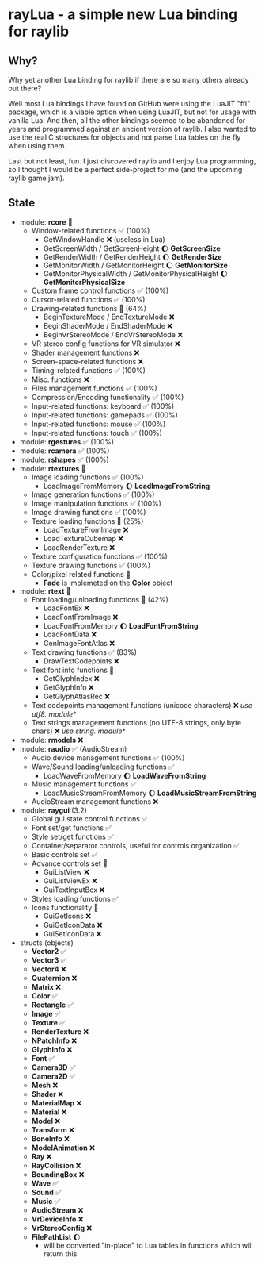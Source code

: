 # rayLua - a simple new Lua binding for raylib

## Why?
Why yet another Lua binding for raylib if there are so many others already out there?

Well most Lua bindings I have found on GitHub were using the LuaJIT "ffi" package, which is a viable option when using LuaJIT, but not for usage with vanilla Lua. And then, all the other bindings seemed to be abandoned for years and programmed against an ancient version of raylib. I also wanted to use the real C structures for objects and not parse Lua tables on the fly when using them.

Last but not least, fun. I just discovered raylib and I enjoy Lua programming, so I thought I would be a perfect side-project for me (and the upcoming raylib game jam).

## State

- module: **rcore** 🚧
    - Window-related functions ✅ (100%)
        - GetWindowHandle ❌ (useless in Lua)
        - GetScreenWidth / GetScreenHeight 🌔 **GetScreenSize**
        - GetRenderWidth / GetRenderHeight 🌔 **GetRenderSize**
        - GetMonitorWidth / GetMonitorHeight 🌔 **GetMonitorSize**
        - GetMonitorPhysicalWidth / GetMonitorPhysicalHeight 🌔 **GetMonitorPhysicalSize**
    - Custom frame control functions ✅ (100%)
    - Cursor-related functions ✅ (100%)
    - Drawing-related functions 🚧 (64%)
        - BeginTextureMode / EndTextureMode ❌
        - BeginShaderMode / EndShaderMode ❌
        - BeginVrStereoMode / EndVrStereoMode ❌
    - VR stereo config functions for VR simulator ❌
    - Shader management functions ❌
    - Screen-space-related functions ❌
    - Timing-related functions ✅ (100%)
    - Misc. functions ❌
    - Files management functions ✅ (100%)
    - Compression/Encoding functionality ✅ (100%)
    - Input-related functions: keyboard ✅ (100%)
    - Input-related functions: gamepads ✅ (100%)
    - Input-related functions: mouse ✅ (100%)
    - Input-related functions: touch ✅ (100%)
- module: **rgestures** ✅ (100%)
- module: **rcamera** ✅ (100%)
- module: **rshapes** ✅ (100%)
- module: **rtextures** 🚧
    - Image loading functions ✅ (100%)
        - LoadImageFromMemory 🌔 **LoadImageFromString**
    - Image generation functions ✅ (100%)
    - Image manipulation functions ✅ (100%)
    - Image drawing functions ✅ (100%)
    - Texture loading functions 🚧 (25%)
        - LoadTextureFromImage ❌
        - LoadTextureCubemap ❌
        - LoadRenderTexture ❌
    - Texture configuration functions ✅ (100%)
    - Texture drawing functions ✅ (100%)
    - Color/pixel related functions 🚧
        - **Fade** is implemeted on the **Color** object
- module: **rtext** 🚧
    - Font loading/unloading functions 🚧 (42%)
        - LoadFontEx ❌
        - LoadFontFromImage ❌
        - LoadFontFromMemory 🌔 **LoadFontFromString**
        - LoadFontData ❌
        - GenImageFontAtlas ❌
    - Text drawing functions ✅ (83%)
        - DrawTextCodepoints ❌
    - Text font info functions 🚧
        - GetGlyphIndex ❌
        - GetGlyphInfo ❌
        - GetGlyphAtlasRec ❌
    - Text codepoints management functions (unicode characters) ❌ **use utf8.* module**
    - Text strings management functions (no UTF-8 strings, only byte chars) ❌ **use string.* module**
- module: **rmodels** ❌
- module: **raudio** ✅ (AudioStream)
    - Audio device management functions ✅ (100%)
    - Wave/Sound loading/unloading functions ✅
        - LoadWaveFromMemory 🌔 **LoadWaveFromString**
    - Music management functions ✅
        - LoadMusicStreamFromMemory 🌔 **LoadMusicStreamFromString**
    - AudioStream management functions ❌
- module: **raygui** (3.2)
    - Global gui state control functions ✅
    - Font set/get functions ✅
    - Style set/get functions ✅
    - Container/separator controls, useful for controls organization ✅
    - Basic controls set ✅
    - Advance controls set 🚧
        - GuiListView ❌
        - GuiListViewEx ❌
        - GuiTextInputBox ❌
    - Styles loading functions ✅
    - Icons functionality 🚧
        - GuiGetIcons ❌
        - GuiGetIconData ❌
        - GuiSetIconData ❌
- structs (objects)
    - **Vector2** ✅
    - **Vector3** ✅
    - **Vector4** ❌
    - **Quaternion** ❌
    - **Matrix** ❌
    - **Color** ✅
    - **Rectangle** ✅
    - **Image** ✅
    - **Texture** ✅
    - **RenderTexture** ❌
    - **NPatchInfo** ❌
    - **GlyphInfo** ❌
    - **Font** ✅
    - **Camera3D** ✅
    - **Camera2D** ✅
    - **Mesh** ❌
    - **Shader** ❌
    - **MaterialMap** ❌
    - **Material** ❌
    - **Model** ❌
    - **Transform** ❌
    - **BoneInfo** ❌
    - **ModelAnimation** ❌
    - **Ray** ❌
    - **RayCollision** ❌
    - **BoundingBox** ❌
    - **Wave** ✅
    - **Sound** ✅
    - **Music** ✅
    - **AudioStream** ❌
    - **VrDeviceInfo** ❌
    - **VrStereoConfig** ❌
    - **FilePathList** 🌔
        - will be converted "in-place" to Lua tables in functions which will return this

